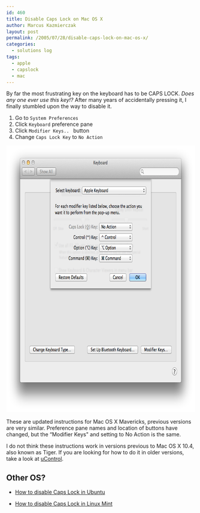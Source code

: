 ```yaml
---
id: 460
title: Disable Caps Lock on Mac OS X
author: Marcus Kazmierczak
layout: post
permalink: /2005/07/28/disable-caps-lock-on-mac-os-x/
categories:
  - solutions log
tags:
  - apple
  - capslock
  - mac
---
```


By far the most frustrating key on the keyboard has to be CAPS LOCK. *Does any one ever use this key!?* After many years of accidentally pressing it, I finally stumbled upon the way to disable it.

  1. Go to ` System Preferences `
  2. Click ` Keyboard ` preference pane
  3. Click `Modifier Keys.. ` button
  4. Change ` Caps Lock Key ` to ` No Action `

<img src="/images/macosx_keyboard_screen.png" alt="macosx_keyboard_screen" width="782" height="712" class="aligncenter size-full wp-image-789" />

These are updated instructions for Mac OS X Mavericks, previous versions are very similar. Preference pane names and location of buttons have changed, but the &#8220;Modifier Keys" and setting to No Action is the same.

I do not think these instructions work in versions previous to Mac OS X 10.4, also known as Tiger. If you are looking for how to do it in older versions, take a look at [uControl][1].

## Other OS?

  * [How to disable Caps Lock in Ubuntu][2]

  * [How to disable Caps Lock in Linux Mint][3]

 [1]: http://gnufoo.org/ucontrol/ucontrol.html
 [2]: /2014/02/08/disable-caps-lock-in-ubuntu/
 [3]: /2013/12/08/disable-capslock-on-linux-mint/

